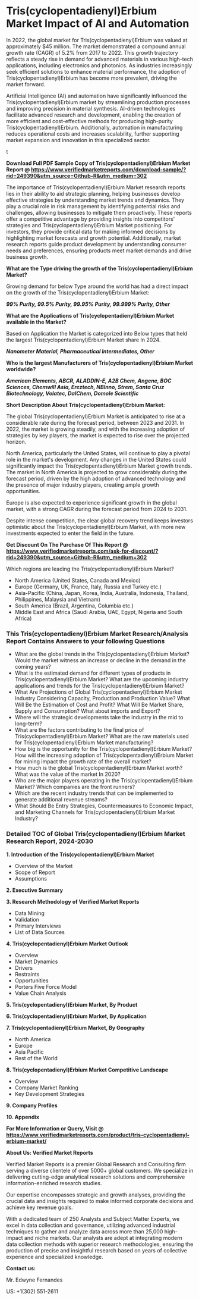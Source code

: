 <meta name="title" content="Global Tris(cyclopentadienyl)Erbium Market Impact of AI and Automation"><meta name="description" content="In 2022, the global market for Tris(cyclopentadienyl)Erbium was valued at approximately $45 million. The market demonstrated a compound annual growth rate (CAGR) of 5."><meta name="title" content="Tris(cyclopentadienyl)Erbium Market Size, Share, Scope, Trends, Growth, Opportunities, Analysis, Forecast"><h1>Tris(cyclopentadienyl)Erbium Market Impact of AI and Automation</h1><p>In 2022, the global market for Tris(cyclopentadienyl)Erbium was valued at approximately $45 million. The market demonstrated a compound annual growth rate (CAGR) of 5.2% from 2017 to 2022. This growth trajectory reflects a steady rise in demand for advanced materials in various high-tech applications, including electronics and photonics. As industries increasingly seek efficient solutions to enhance material performance, the adoption of Tris(cyclopentadienyl)Erbium has become more prevalent, driving the market forward.</p><p>Artificial Intelligence (AI) and automation have significantly influenced the Tris(cyclopentadienyl)Erbium market by streamlining production processes and improving precision in material synthesis. AI-driven technologies facilitate advanced research and development, enabling the creation of more efficient and cost-effective methods for producing high-purity Tris(cyclopentadienyl)Erbium. Additionally, automation in manufacturing reduces operational costs and increases scalability, further supporting market expansion and innovation in this specialized sector.</p>t</p><p id="" class=""><strong>Download Full PDF Sample Copy of Tris(cyclopentadienyl)Erbium Market Report @ <a href="https://www.verifiedmarketreports.com/download-sample/?rid=249390&utm_source=Github-R&utm_medium=302" target="_blank">https://www.verifiedmarketreports.com/download-sample/?rid=249390&utm_source=Github-R&utm_medium=302</a></strong></p><p>The importance of&nbsp;Tris(cyclopentadienyl)Erbium Market research reports lies in their ability to aid strategic planning, helping businesses develop effective strategies by understanding market trends and dynamics. They play a crucial role in risk management by identifying potential risks and challenges, allowing businesses to mitigate them proactively. These reports offer a competitive advantage by providing insights into competitors' strategies and Tris(cyclopentadienyl)Erbium Market positioning. For investors, they provide critical data for making informed decisions by highlighting market forecasts and growth potential. Additionally, market research reports guide product development by understanding consumer needs and preferences, ensuring products meet market demands and drive business growth.</p><p><strong>What are the&nbsp;Type driving the growth of the Tris(cyclopentadienyl)Erbium Market?</strong></p><p id="" class="">Growing demand for below Type around the world has had a direct impact on the growth of the Tris(cyclopentadienyl)Erbium Market:</p><em><strong>99% Purity, 99.5% Purity, 99.95% Purity, 99.999% Purity, Other</strong></em></p><strong>What are the&nbsp;Applications&nbsp;of Tris(cyclopentadienyl)Erbium Market available in the Market?</strong></p><p id="" class="">Based on Application the Market is categorized into Below types that held the largest Tris(cyclopentadienyl)Erbium Market share In 2024.</p><em><strong>Nanometer Material, Pharmaceutical Intermediates, Other</strong></em></p><strong>Who is the largest Manufacturers of Tris(cyclopentadienyl)Erbium Market worldwide?</strong></p><p><em><strong>American Elements, ABCR, ALADDIN-E, A2B Chem, Angene, BOC Sciences, Chemwill Asia, Ereztech, NBInno, Strem, Santa Cruz Biotechnology, Volatec, DalChem, Domole Scientific</strong></em></p><p id="" class=""><strong>Short Description About Tris(cyclopentadienyl)Erbium Market:</strong></p><p>The global Tris(cyclopentadienyl)Erbium Market is anticipated to rise at a considerable rate during the forecast period, between 2023 and 2031. In 2022, the market is growing steadily, and with the increasing adoption of strategies by key players, the market is expected to rise over the projected horizon.</p><p>North America, particularly the United States, will continue to play a pivotal role in the market's development. Any changes in the United States could significantly impact the Tris(cyclopentadienyl)Erbium Market growth trends. The market in North America is projected to grow considerably during the forecast period, driven by the high adoption of advanced technology and the presence of major industry players, creating ample growth opportunities.</p><p>Europe is also expected to experience significant growth in the global market, with a strong CAGR during the forecast period from 2024 to 2031.</p><p>Despite intense competition, the clear global recovery trend keeps investors optimistic about the Tris(cyclopentadienyl)Erbium Market, with more new investments expected to enter the field in the future.</p><p id="" class=""><strong>Get Discount On The Purchase Of This Report @ <a href="https://www.verifiedmarketreports.com/ask-for-discount/?rid=249390&utm_source=Github-R&utm_medium=302" target="_blank">https://www.verifiedmarketreports.com/ask-for-discount/?rid=249390&utm_source=Github-R&utm_medium=302</a></strong></p>Which regions are leading the Tris(cyclopentadienyl)Erbium Market?</p><ul><li>North America (United States, Canada and Mexico)</li><li>Europe (Germany, UK, France, Italy, Russia and Turkey etc.)</li><li>Asia-Pacific (China, Japan, Korea, India, Australia, Indonesia, Thailand, Philippines, Malaysia and Vietnam)</li><li>South America (Brazil, Argentina, Columbia etc.)</li><li>Middle East and Africa (Saudi Arabia, UAE, Egypt, Nigeria and South Africa)</li></ul><h3 id="" class="">This Tris(cyclopentadienyl)Erbium Market Research/Analysis Report Contains Answers to your following Questions</h3><ul><li>What are the global trends in the Tris(cyclopentadienyl)Erbium Market? Would the market witness an increase or decline in the demand in the coming years?</li><li>What is the estimated demand for different types of products in Tris(cyclopentadienyl)Erbium Market? What are the upcoming industry applications and trends for the Tris(cyclopentadienyl)Erbium Market?</li><li>What Are Projections of Global Tris(cyclopentadienyl)Erbium Market Industry Considering Capacity, Production and Production Value? What Will Be the Estimation of Cost and Profit? What Will Be Market Share, Supply and Consumption? What about imports and Export?</li><li>Where will the strategic developments take the industry in the mid to long-term?</li><li>What are the factors contributing to the final price of Tris(cyclopentadienyl)Erbium Market? What are the raw materials used for Tris(cyclopentadienyl)Erbium Market manufacturing?</li><li>How big is the opportunity for the Tris(cyclopentadienyl)Erbium Market? How will the increasing adoption of Tris(cyclopentadienyl)Erbium Market for mining impact the growth rate of the overall market?</li><li>How much is the global Tris(cyclopentadienyl)Erbium Market worth? What was the value of the market In 2020?</li><li>Who are the major players operating in the Tris(cyclopentadienyl)Erbium Market? Which companies are the front runners?</li><li>Which are the recent industry trends that can be implemented to generate additional revenue streams?</li><li>What Should Be Entry Strategies, Countermeasures to Economic Impact, and Marketing Channels for Tris(cyclopentadienyl)Erbium Market Industry?</li></ul><h3 id="" class="">Detailed TOC of Global Tris(cyclopentadienyl)Erbium Market Research Report, 2024-2030</h3><p id="" class=""><strong>1. Introduction of the Tris(cyclopentadienyl)Erbium Market</strong></p><ul><li>Overview of the Market</li><li>Scope of Report</li><li>Assumptions</li></ul><p id="" class=""><strong>2. Executive Summary</strong></p><p id="" class=""><strong>3. Research Methodology of Verified Market Reports</strong></p><ul><li>Data Mining</li><li>Validation</li><li>Primary Interviews</li><li>List of Data Sources</li></ul><p id="" class=""><strong>4. Tris(cyclopentadienyl)Erbium Market Outlook</strong></p><ul><li>Overview</li><li>Market Dynamics</li><li>Drivers</li><li>Restraints</li><li>Opportunities</li><li>Porters Five Force Model</li><li>Value Chain Analysis</li></ul><p id="" class=""><strong>5. Tris(cyclopentadienyl)Erbium Market, By Product</strong></p><p id="" class=""><strong>6. Tris(cyclopentadienyl)Erbium Market, By Application</strong></p><p id="" class=""><strong>7. Tris(cyclopentadienyl)Erbium Market, By Geography</strong></p><ul><li>North America</li><li>Europe</li><li>Asia Pacific</li><li>Rest of the World</li></ul><p id="" class=""><strong>8. Tris(cyclopentadienyl)Erbium Market Competitive Landscape</strong></p><ul><li>Overview</li><li>Company Market Ranking</li><li>Key Development Strategies</li></ul><p id="" class=""><strong>9. Company Profiles</strong></p><p id="" class=""><strong>10. Appendix</strong></p><p id="" class=""><strong>For More Information or Query, Visit @ <a href="https://www.verifiedmarketreports.com/product/tris-cyclopentadienyl-erbium-market/" target="_blank">https://www.verifiedmarketreports.com/product/tris-cyclopentadienyl-erbium-market/</a></strong></p><p id="" class=""><strong>About Us: Verified Market Reports</strong></p><p id="" class="">Verified Market Reports is a premier Global Research and Consulting firm serving a diverse clientele of over 5000+ global customers. We specialize in delivering cutting-edge analytical research solutions and comprehensive information-enriched research studies.</p><p id="" class="">Our expertise encompasses strategic and growth analyses, providing the crucial data and insights required to make informed corporate decisions and achieve key revenue goals.</p><p id="" class="">With a dedicated team of 250 Analysts and Subject Matter Experts, we excel in data collection and governance, utilizing advanced industrial techniques to gather and analyze data across more than 25,000 high-impact and niche markets. Our analysts are adept at integrating modern data collection methods with superior research methodologies, ensuring the production of precise and insightful research based on years of collective experience and specialized knowledge.</p><p id="" class=""><strong>Contact us:</strong></p><p id="" class="">Mr. Edwyne Fernandes</p><p id="" class="">US: +1(302) 551-2611</p>